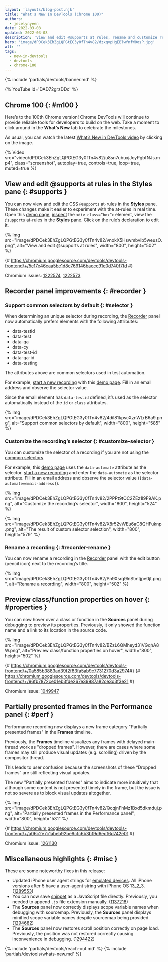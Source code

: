 ```yaml
---
layout: 'layouts/blog-post.njk'
title: "What's New In DevTools (Chrome 100)"
authors:
  - jecelynyeen
date: 2022-03-08
updated: 2022-03-08
description: 'View and edit @supports at rules, rename and customize recording’s selector, and more.'
hero: 'image/dPDCek3EhZgLQPGtEG3y0fTn4v82/dzxqvpHgEBlwfnfW0osP.jpg'
alt: ''
tags:
  - new-in-devtools
  - devtools
  - chrome-100
---
```


<!-- image/dPDCek3EhZgLQPGtEG3y0fTn4v82/dzxqvpHgEBlwfnfW0osP.jpg -->

{% include 'partials/devtools/banner.md' %}

{% YouTube id='DAD72grzDDc' %}

## Chrome 100 {: #m100 }

Here’s to the 100th Chrome version! Chrome DevTools will continue to provide reliable tools for developers to build on the web. Take a moment to click around in the **What’s New** tab to celebrate the milestones.

As usual, you can watch the latest [What’s New in DevTools video](https://goo.gle/devtools-youtube) by clicking on the image.

{% Video src="video/dPDCek3EhZgLQPGtEG3y0fTn4v82/u8sn7ubuxjJoyPgbfNJs.mp4", class="screenshot", autoplay=true, controls=true, loop=true, muted=true %}

## View and edit @supports at rules in the Styles pane {: #supports }

You can now view and edit the CSS `@supports` at-rules in the **Styles** pane. These changes make it easier to experiment with the at-rules in real time.
Open this [demo page](https://jec.fyi/demo/at-support), [inspect](/docs/devtools/dom/#inspect) the `<div class=”box”>` element, view the `@supports` at-rules in the **Styles** pane. Click on the rule’s declaration to edit it.

{% Img src="image/dPDCek3EhZgLQPGtEG3y0fTn4v82/vnokX5Hswmbvlb5weusO.png", alt="View and edit @supports at rules", width="800", height="502" %}

{# https://chromium.googlesource.com/devtools/devtools-frontend/+/5c17e46caa5be1d8c769146baecc91e0d740f7fd #}

Chromium issues: [1222574](https://crbug.com/1222574), [1222573](https://crbug.com/1222573)

## Recorder panel improvements {: #recorder }

### Support common selectors by default {: #selector }

When determining an unique selector during recording, the [Recorder](/docs/devtools/recorder/) panel now automatically prefers elements with the following attributes:

- data-testid
- data-test
- data-qa
- data-cy
- data-test-id
- data-qa-id
- data-testing

The attributes above are common selectors used in test automation.

For example, [start a new recording](/docs/devtools/recorder/#record) with this [demo page](https://jec.fyi/demo/recorder). Fill in an email address and observe the selector value.

Since the email element has `data-testid` defined, it’s used as the selector automatically instead of the `id` or `class` attributes.

{% Img src="image/dPDCek3EhZgLQPGtEG3y0fTn4v82/4diI81kpscXznWLrB6a9.png", alt="Support common selectors by default", width="800", height="585" %}

### Customize the recording’s selector {: #customize-selector }

You can customize the selector of a recording if you are not using the [common selectors](/docs/devtools/recorder/#selector).

For example, this [demo page](https://jec.fyi/demo/recorder) uses the `data-automate` attribute as the selector. [start a new recording](/docs/devtools/recorder/#record) and enter the `data-automate` as the selector attribute. Fill in an email address and observe the selector value (`[data-automate=email-address]`).

{% Img src="image/dPDCek3EhZgLQPGtEG3y0fTn4v82/2PPPt9tOC2ZEz1l9F9AK.png", alt="Customize the recording’s selector", width="800", height="524" %}

{% Img src="image/dPDCek3EhZgLQPGtEG3y0fTn4v82/X8r52vWEu6aC8QHFuknp.png", alt="The result of custom selector selection", width="800", height="579" %}

### Rename a recording {: #recorder-rename }

You can now rename a recording in the [Recorder](/docs/devtools/recorder/) panel with the edit button (pencil icon) next to the recording’s title.

{% Img src="image/dPDCek3EhZgLQPGtEG3y0fTn4v82/Pn9Xsrq9lnStmtjpe0jt.png", alt="Rename a recording", width="800", height="502" %}

## Preview class/function properties on hover {: #properties }

You can now hover over a class or function in the **Sources** panel during debugging to preview its properties. Previously, it only showed the function name and a link to its location in the source code.

{% Img src="image/dPDCek3EhZgLQPGtEG3y0fTn4v82/BZzL6QMheyd31VGqhA8W.png", alt="Preview class/function properties on hover", width="800", height="502" %}

{# https://chromium.googlesource.com/devtools/devtools-frontend/+/0a585b3883ad39f2f83fa5ab9c7731270d3a2974 ​#}
{# https://chromium.googlesource.com/devtools/devtools-frontend/+/96fb7872ce01eb3fde267e39987a82ce3d3f3e21 #}

Chromium issue: [1049947](https://crbug.com/1049947)

## Partially presented frames in the Performance panel {: #perf }

Performance recording now displays a new frame category "Partially presented frames" in the **Frames** timeline.

Previously, the **Frames** timeline visualizes any frames with delayed main-thread work as "dropped frames". However, there are cases where some frames may still produce visual updates (e.g. scrolling) driven by the compositor thread.

This leads to user confusion because the screenshots of these “Dropped frames” are still reflecting visual updates.

The new "Partially presented frames" aims to indicate more intuitively that although some content is not presented timely in the frame, but the issue is not so severe as to block visual updates altogether.

{% Img src="image/dPDCek3EhZgLQPGtEG3y0fTn4v82/QcqjnFhMz1Bxd5dkmduj.png", alt="Partially presented frames in the Performance panel", width="800", height="531" %}

{# https://chromium.googlesource.com/devtools/devtools-frontend/+/a06c2e7c1abeb92be9cfc6b3bf9d6edf6d742e01 #}

Chromium issue: [1261130](https://crbug.com/1261130)

## Miscellaneous highlights {: #misc }

These are some noteworthy fixes in this release:

- Updated iPhone user agent strings for [emulated devices](/docs/devtools/device-mode/#device). All iPhone versions after 5 have a user-agent string with iPhone OS 13_2_3. ([1289553](https://crbug.com/1289553))
- You can now save [snippet](/docs/devtools/javascript/snippets/) as a JavaScript file directly. Previously, you needed to append `.js` file extension manually. ([1137218](https://crbug.com/1137218))
- The **Sources** panel now correctly displays scope variable names when debugging with sourcemap. Previously, the **Sources** panel displays minified scope variable names despite sourcemap being provided. ([1294682](https://crbug.com/1294682))
- The **Sources** panel now restores scroll position correctly on page load. Previously, the position was not restored correctly causing inconvenience in debugging. ([1294422](https://crbug.com/1294422))

{% include 'partials/devtools/reach-out.md' %}
{% include 'partials/devtools/whats-new.md' %}
